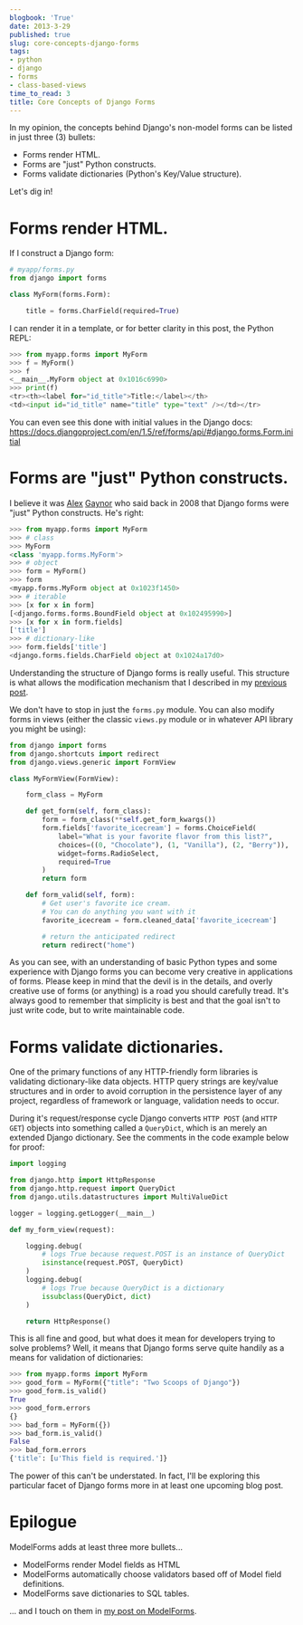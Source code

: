 ```yaml
---
blogbook: 'True'
date: 2013-3-29
published: true
slug: core-concepts-django-forms
tags:
- python
- django
- forms
- class-based-views
time_to_read: 3
title: Core Concepts of Django Forms
---
```


In my opinion, the concepts behind Django's non-model forms can be
listed in just three (3) bullets:

-   Forms render HTML.
-   Forms are "just" Python constructs.
-   Forms validate dictionaries (Python's Key/Value structure).

Let's dig in!

Forms render HTML.
==================

If I construct a Django form:

``` python
# myapp/forms.py
from django import forms

class MyForm(forms.Form):

    title = forms.CharField(required=True)
```

I can render it in a template, or for better clarity in this post, the
Python REPL:

``` python
>>> from myapp.forms import MyForm
>>> f = MyForm()
>>> f
<__main__.MyForm object at 0x1016c6990>
>>> print(f)
<tr><th><label for="id_title">Title:</label></th>
<td><input id="id_title" name="title" type="text" /></td></tr>
```

You can even see this done with initial values in the Django docs:
<https://docs.djangoproject.com/en/1.5/ref/forms/api/#django.forms.Form.initial>

Forms are "just" Python constructs.
=====================================

I believe it was [Alex](https://twitter.com/alex_gaynor)
[Gaynor](http://alexgaynor.net/) who said back in 2008 that Django forms
were "just" Python constructs. He's right:

``` python
>>> from myapp.forms import MyForm
>>> # class
>>> MyForm
<class 'myapp.forms.MyForm'>
>>> # object
>>> form = MyForm()
>>> form
<myapp.forms.MyForm object at 0x1023f1450>
>>> # iterable
>>> [x for x in form]
[<django.forms.forms.BoundField object at 0x102495990>]
>>> [x for x in form.fields]
['title']
>>> # dictionary-like
>>> form.fields['title']
<django.forms.fields.CharField object at 0x1024a17d0>
```

Understanding the structure of Django forms is really useful. This
structure is what allows the modification mechanism that I described in
my [previous post](https://pydanny.com/overloading-form-fields.html).

We don't have to stop in just the `forms.py` module. You can also
modify forms in views (either the classic `views.py` module or in
whatever API library you might be using):

``` python
from django import forms
from django.shortcuts import redirect
from django.views.generic import FormView

class MyFormView(FormView):

    form_class = MyForm

    def get_form(self, form_class):
        form = form_class(**self.get_form_kwargs())
        form.fields['favorite_icecream'] = forms.ChoiceField(
            label="What is your favorite flavor from this list?",
            choices=((0, "Chocolate"), (1, "Vanilla"), (2, "Berry")),
            widget=forms.RadioSelect,
            required=True
        )
        return form

    def form_valid(self, form):
        # Get user's favorite ice cream.
        # You can do anything you want with it
        favorite_icecream = form.cleaned_data['favorite_icecream']

        # return the anticipated redirect
        return redirect("home")
```

As you can see, with an understanding of basic Python types and some
experience with Django forms you can become very creative in
applications of forms. Please keep in mind that the devil is in the
details, and overly creative use of forms (or anything) is a road you
should carefully tread. It's always good to remember that simplicity is
best and that the goal isn't to just write code, but to write
maintainable code.

Forms validate dictionaries.
============================

One of the primary functions of any HTTP-friendly form libraries is
validating dictionary-like data objects. HTTP query strings are
key/value structures and in order to avoid corruption in the persistence
layer of any project, regardless of framework or language, validation
needs to occur.

During it's request/response cycle Django converts `HTTP POST` (and
`HTTP GET`) objects into something called a `QueryDict`, which is an
merely an extended Django dictionary. See the comments in the code
example below for proof:

``` python
import logging

from django.http import HttpResponse
from django.http.request import QueryDict
from django.utils.datastructures import MultiValueDict

logger = logging.getLogger(__main__)

def my_form_view(request):

    logging.debug(
        # logs True because request.POST is an instance of QueryDict
        isinstance(request.POST, QueryDict)
    )
    logging.debug(
        # logs True because QueryDict is a dictionary
        issubclass(QueryDict, dict)
    )      

    return HttpResponse()
```

This is all fine and good, but what does it mean for developers trying
to solve problems? Well, it means that Django forms serve quite handily
as a means for validation of dictionaries:

``` python
>>> from myapp.forms import MyForm
>>> good_form = MyForm({"title": "Two Scoops of Django"})
>>> good_form.is_valid()
True
>>> good_form.errors
{}
>>> bad_form = MyForm({})
>>> bad_form.is_valid()
False
>>> bad_form.errors
{'title': [u'This field is required.']}
```

The power of this can't be understated. In fact, I'll be exploring
this particular facet of Django forms more in at least one upcoming blog
post.

Epilogue
========

ModelForms adds at least three more bullets...

-   ModelForms render Model fields as HTML
-   ModelForms automatically choose validators based off of Model field
    definitions.
-   ModelForms save dictionaries to SQL tables.

... and I touch on them in [my post on
ModelForms](https://pydanny.com/core-concepts-django-modelforms.html).
